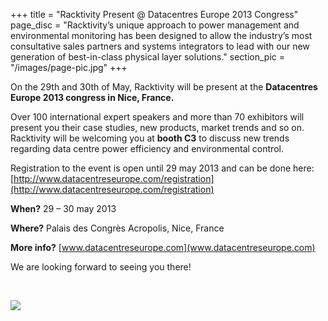 +++
title = "Racktivity Present @ Datacentres Europe 2013 Congress"
page_disc = "Racktivity’s unique approach to power management and environmental monitoring has been designed to allow the industry’s most consultative sales partners and systems integrators to lead with our new generation of best-in-class physical layer solutions."
section_pic = "/images/page-pic.jpg"
+++


On the 29th and 30th of May, Racktivity will be present at the **Datacentres Europe 2013 congress in Nice, France.**

Over 100 international expert speakers and more than 70 exhibitors will present you their case studies, new products, market trends and so on.
Racktivity will be welcoming you at **booth C3** to discuss new trends regarding data centre power efficiency and environmental control.

Registration to the event is open until 29 may 2013 and can be done here: [http://www.datacentreseurope.com/registration](http://www.datacentreseurope.com/registration)

**When?**                29 – 30 may 2013

**Where?**               Palais des Congrès Acropolis, Nice, France

**More info?**           [www.datacentreseurope.com](www.datacentreseurope.com)

We are looking forward to seeing you there!

<br>

![](/images/dce-logo.png)

